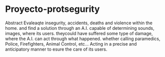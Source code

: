 # Proyecto-protsegurity
Abstract
Evaleaqte insegurity, accidents, deaths and violence within the home.
and find a solution through an A.I. capable of determining sounds, images, where its users.
theycould have suffered some type of damage, where the A.I. can act through what happened.
whether calling paramedics, Police, Firefighters, Animal Control, etc... Acting in a precise and anticipatory manner to esure the care of its users.
